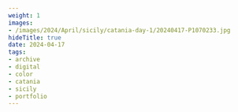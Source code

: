 ```yaml
---
weight: 1
images:
- /images/2024/April/sicily/catania-day-1/20240417-P1070233.jpg
hideTitle: true
date: 2024-04-17
tags:
- archive
- digital
- color
- catania
- sicily
- portfolio
---
```


